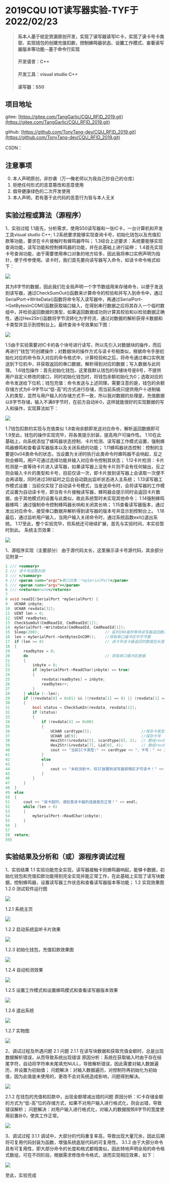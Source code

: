 # 2019CQU IOT读写器实验-TYF于2022/02/23

>#### 系本人基于给定资源原创开发，实现了读写器读写IC卡，实现了读卡号卡类型、实现钱包的创建充值扣款，控制蜂鸣器状态、设置工作模式、查看读写器版本等功能--基于命令行实现
>#### 开发语言：C++
>#### 开发工具：visual studio C++
>#### 读写器：S50

## 项目地址

gitee: [https://gitee.com/TangGarlic/CQU_RFID_2019.git](https://gitee.com/TangGarlic/CQU_RFID_2019.git)

github: [https://github.com/TonyTang-dev/CQU_RFID_2019.git](https://github.com/TonyTang-dev/CQU_RFID_2019.git)

CSDN： []()

## 注意事项

0. 本人声明原创，非抄袭（万一俺老师以为我自己抄自己的仓库）
1. 拒绝任何形式的恶意篡改和恶意使用
2. 倡导健康绿色的二次开发使用
3. 本人声明，若有基于此代码的恶意行为皆与本人无关

## 实验过程或算法（源程序）

1、实验过程
1.1首先，分析需求，使用S50读写器和一张IC卡，一台计算机和开发工具visual studio C++;
1.2系统要求能够实现查询卡号，初始化钱包以及充值扣款等功能，要求在卡片接触时有蜂鸣器呼叫；
1.3综合上述要求：系统要能够实现查询功能，读写功能和控制蜂鸣器的功能，并在此基础上进行延伸；
1.4首先实现卡号查询功能，由于需要使用串口对象的地方较多，因此我将串口实例声明为指针，便于传参使用。读卡时，我们首先要向读写器写入命令，如读卡命令格式如下：

![](resultImg/1.png)

其为8字节的数据，因此我们在全局声明一个字节数组用来存储命令，以便于发送到读写器，通过CheckSumOut()函数来计算命令的校验和并写入到命令中，通过SerialPort->WriteData()函数将命令写入读写器中，再通过SerialPort->GetBytesInCOM()函数获取端口输入，在得到串行数据之后将其存入一个临时数组中，并检验返回数据的类型，如果返回数据成功则计算其校验和以检验数据正确性，通过Hex2Str()函数将字节流转化为字符流，通过对数据的解析获得卡数据和卡类型并显示到控制台上。最终查询卡号效果如下图：

![](resultImg/2.png)

1.5由于实验需要对IC卡的各个块号进行读写，所以先引入对数据块的操作，而后再进行“钱包”的创建操作；对数据块的操作方式与读卡号相类似，根据命令手册初始化对应的命令存入对应的命令格式中，计算校验和之后，将命令通过串口实例发送到下位机中，并获取返回的串口数据，解析得到对应的数据；写入数据与此同理。
1.6钱包操作：首先初始化钱包，这里我默认钱包的存储块号是8号，不提供用户自定义修改的接口，同时初始化钱包时，将钱包余额初始化为0；选取对应的命令发送给下位机；钱包充值：命令发送与上述同理，需要注意的是，钱包的余额存储方式为6-9字节以“低-高”的方式进行存储，而当前系统只提供用户十进制输入的类型，显然与用户输入的存储方式不一致，所以我对数据的处理是，充值数据以8字节存储，输入不满8字节时，在前方自动补0，这样就能很好的实现数据的写入和操作，实现算法如下：

![](resultImg/4.png)

1.7钱包扣款的实现与充值类似
1.8查询余额即发送对应命令，解析返回数据即可
1.9至此，钱包的操作实现完毕，将各类提示封装，提高用户可操作性。
1.10在此基础上，向系统添加了蜂鸣器状态控制、卡片检测、读写器工作模式设置，强制蜂鸣器蜂鸣和查看读写器版本以及关闭系统的功能；
1.11蜂鸣器状态控制：控制的主要是0x04类命令的状态，当设置为关闭时执行此类命令时蜂鸣器不会响起，反之则会蜂鸣，用户可通过选择功能并输入对应命令控制其状态；
1.12卡片检测：卡片检测是一直等待卡片进入读写器，如果读写器上没有卡片则不会有任何输出，反之则会输入卡片的类型和卡号，目前仅读一次，即卡片放到读写器上会读取一次便不会再读取，同时进过3秒延时之后会自动跳出监听状态进入主系统；
1.13读写器工作模式设置：当前仅实现了自动读卡号模式，当发送命令时，会将读写器的工作模式设置为自动读卡号，即当有卡片接触读写器，蜂鸣器会提示同时会返回卡片数据，由于其他模式的设置与此类似，故此系统暂时未实现其他命令；
1.14强制蜂鸣器蜂鸣：通过强制命令控制蜂鸣器长响和关闭其长响；
1.15查看读写器版本，通过发出对应命令，接受串口数据并解析得到读写器的版本号并显示到控制台上。
1.16最后，通过监听用户输入，当用户输入关闭命令时，通过系统函数exit()退出系统。
1.17至此，整个实验完毕，但系统还可继续扩展，首先与实验时间，本实验暂时到此。
系统主页效果：

![](resultImg/5.png)


1、源程序实现（主要部分）
由于源代码太长，这里展示读卡号源代码，其余部分见附录一
```cpp
1 /// <summary>
2 /// 读卡号函数封装
3 /// </summary>
4 /// <param name="argc">串口对象：*mySerialPort</param>
5 /// <param name="argv"></param>
6 /// <returns>none</returns>
7 
8 void readIC(SerialPort *mySerialPort) {
9 	UCHAR inbyte;
10	UCHAR revdata[32];
11	UINT len = 0;
12	UINT readbytes;
13	CheckSumOut(CmdReadId, CmdReadId[1]);
14	mySerialPort->WriteData(CmdReadId, CmdReadId[1]);
15	Sleep(200);								// 延时200毫秒等待读写器返回数据，延时太小可能无法接收完整的数据包
16	len = mySerialPort->GetBytesInCOM();	//获取串口缓冲区中字节数
17	if (len >= 8)							// 读卡号读卡器返回的数据包长度：失败为8字节，成功为12字节
18	{
19		readbytes = 0;
20		do									// 获取串口缓冲区数据
21		{
22			inbyte = 0;
23			if (mySerialPort->ReadChar(inbyte) == true)
24			{
25				revdata[readbytes] = inbyte;
26				readbytes++;
27			}
28		} while (--len);
29		if ((revdata[0] = 0x01) && ((revdata[1] == 8) || (revdata[1] == 12)) && (revdata[1] == readbytes) && (revdata[2] == 0x0A1) && (revdata[3] = 0x20))
30		{
31			bool status = CheckSumIn(revdata, revdata[1]);
32			if (status)
33			{
34				if (revdata[4] == 0x00)
35				{
36					UCHAR cardtype[5];						//保存卡类型
37					UCHAR id[9];							//保存卡号
38					Hex2Str(&revdata[5], &cardtype[0], 2);	// 数组revdata[5]开始2字节为卡类型
39					Hex2Str(&revdata[7], &id[0], 4);		// 数组revdata[7]开始4字节为卡号
40					cout << "当前IC卡类型:" << cardtype << "，卡号：" << id << endl;
41				}
42				else
43				{
44					cout << "未检测到卡，将IC放置到读写器感情区才可读卡！" << endl;
45				}
46			}
47		}
48	}
49	else
50	{
51		cout << "读卡超时，请检查读卡器的连接是否正常！" << endl;
52		while (len > 0)
53		{
54			mySerialPort->ReadChar(inbyte);
55		}
56	}
57
58	return;
59}
```

## 实验结果及分析和（或）源程序调试过程
1、实验结果
1.1 实验功能完全实现，读写器接触卡则蜂鸣器响起，能够卡数据，初始化钱包和充值扣款功能得到完全实现并能正常工作，在此基础上实现了读写块数据，控制蜂鸣器，设置读写器工作状态和查看读写器版本等功能；
1.2 实现效果图
1.2.0 测试软件运行图

![](resultImg/6.png)

1.2.1 系统主页

![](resultImg/7.png)

1.2.2 启动系统监听卡片效果

![](resultImg/8.png)

1.2.3 初始化钱包，充值扣款效果图

![](resultImg/9.png)

1.2.4 自动检测效果

![](resultImg/10.png)

1.2.5 设置工作模式和设置蜂鸣模式和查看读写器版本效果

![](resultImg/11.png)

1.2.6 退出系统

![](resultImg/12.png)

1.2.7 实物图

![](resultImg/13.png)


2、调试过程及所遇问题
2.1 问题
2.1.1 在读写块数据和获取充值金额时，总是出现数据解析错误，从而导致系统出现错误
原因分析：系统在获取输入时由于存在结尾字符，自动将字符串末尾填充NULL，导致解析错误，因此需要对输入数据遍历，并设置为初始值；
问题解决：对输入数据遍历，对控制符再初始化为初始值，因为此值是未使用的，更改不会对系统造成影响，问题得到解决。

![](resultImg/14.png)

2.1.2 在钱包的充值和扣款中，出现金额增减出错的问题
原因分析：IC卡存储金额的方式为“低-高”位的存储方式，如果不对用户输入进行格式化，则会出错，导致错误解析；
问题解决：对用户输入进行格式化，对输入的数据按照8字节的宽度使用前置补0，使其工作正常。

![](resultImg/15.png)


3、调试过程
3.1.1 调试中，大部分的代码重复率高，导致出现大量冗余，因此后期将可复用代码封装为函数，增强系统底层代码的可复用性。
3.1.2 由于大部分命令具有可复用性，即大部分命令的长度和格式都相类似，因此特地声明全局的命令格式数组，可在不同阶段，根据需求修改命令格式，进而实现相应效果，如下：

![](resultImg/16.png)


至此，实验完成